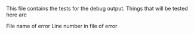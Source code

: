 This file contains the tests for the debug output. Things that will be tested here are

File name of error
Line number in file of error